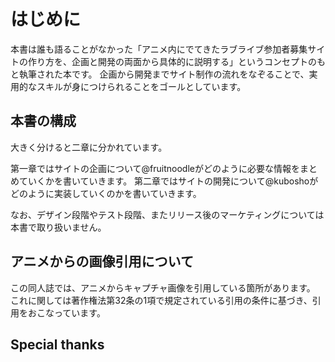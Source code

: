 # はじめに

本書は誰も語ることがなかった「アニメ内にでてきたラブライブ参加者募集サイトの作り方を、企画と開発の両面から具体的に説明する」というコンセプトのもと執筆された本です。
企画から開発までサイト制作の流れをなぞることで、実用的なスキルが身につけられることをゴールとしています。

## 本書の構成

大きく分けると二章に分かれています。

第一章ではサイトの企画について@fruitnoodleがどのように必要な情報をまとめていくかを書いていきます。
第二章ではサイトの開発について@kuboshoがどのように実装していくのかを書いていきます。

なお、デザイン段階やテスト段階、またリリース後のマーケティングについては本書で取り扱いません。

## アニメからの画像引用について

この同人誌では、アニメからキャプチャ画像を引用している箇所があります。
これに関しては著作権法第32条の1項で規定されている引用の条件に基づき、引用をおこなっています。

## Special thanks
